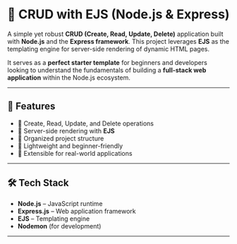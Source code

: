 # 📌 CRUD with EJS (Node.js & Express)

A simple yet robust **CRUD (Create, Read, Update, Delete)** application built with **Node.js** and the **Express framework**. This project leverages **EJS** as the templating engine for server-side rendering of dynamic HTML pages.  

It serves as a **perfect starter template** for beginners and developers looking to understand the fundamentals of building a **full-stack web application** within the Node.js ecosystem.  

---

## 🚀 Features  
- 🔹 Create, Read, Update, and Delete operations  
- 🔹 Server-side rendering with **EJS**  
- 🔹 Organized project structure  
- 🔹 Lightweight and beginner-friendly  
- 🔹 Extensible for real-world applications  

---

## 🛠️ Tech Stack  
- **Node.js** – JavaScript runtime  
- **Express.js** – Web application framework  
- **EJS** – Templating engine  
- **Nodemon** (for development)  

---
